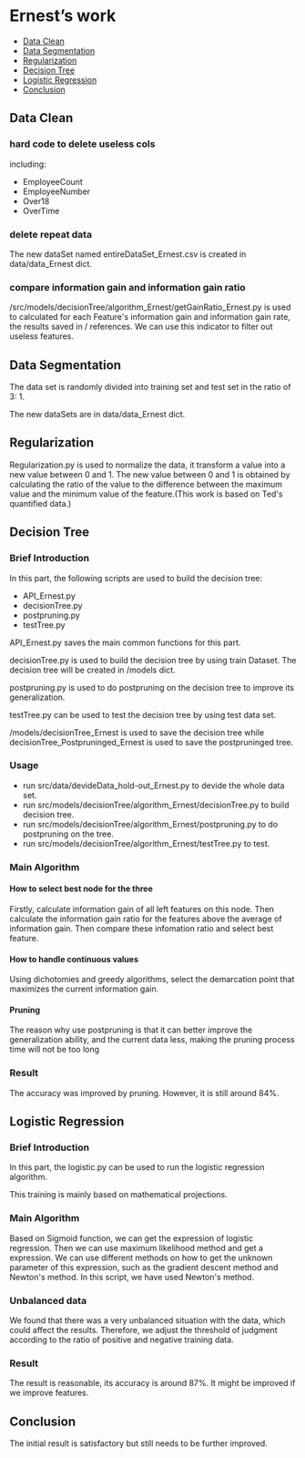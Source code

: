 # Ernest’s work

- [Data Clean](#data-clean)
- [Data Segmentation](#data-segmentation)
- [Regularization](#regularization)
- [Decision Tree](#decision-tree)
- [Logistic Regression](#logistic-regression)
- [Conclusion](#conclusion)

## Data Clean 

### hard code to delete useless cols

including: 
- EmployeeCount
- EmployeeNumber
- Over18
- OverTime

### delete repeat data

The new dataSet named entireDataSet\_Ernest.csv is created in data/data\_Ernest dict. 

### compare information gain and information gain ratio

/src/models/decisionTree/algorithm\_Ernest/getGainRatio_Ernest.py is used to calculated for each Feature's information gain and information gain rate, the results saved in / references. We can use this indicator to filter out useless features.

## Data Segmentation

The data set is randomly divided into training set and test set in the ratio of 3: 1.

The new dataSets are in data/data\_Ernest dict.

## Regularization

Regularization.py is used to normalize the data, it transform a value into a new value between 0 and 1. The new value between 0 and 1 is obtained by calculating the ratio of the value to the difference between the maximum value and the minimum value of the feature.(This work is based on Ted's quantified data.)

## Decision Tree 

### Brief Introduction

In this part, the following scripts are used to build the decision tree:

- API\_Ernest.py
- decisionTree.py
- postpruning.py
- testTree.py

API\_Ernest.py saves the main common functions for this part.

decisionTree.py is used to build the decision tree by using train Dataset. The decision tree will be created in /models dict.

postpruning.py is used to do postpruning on the decision tree to improve its generalization.

testTree.py can be used to test the decision tree by using test data set.

/models/decisionTree\_Ernest is used to save the decision tree while decisionTree\_Postpruninged\_Ernest is used to save the postpruninged tree.

### Usage

- run src/data/devideData\_hold-out\_Ernest.py to devide the whole data set.
- run src/models/decisionTree/algorithm\_Ernest/decisionTree.py to build decision tree.
- run src/models/decisionTree/algorithm\_Ernest/postpruning.py to do postpruning on the tree.
- run src/models/decisionTree/algorithm\_Ernest/testTree.py to test.

### Main Algorithm

#### How to select best node for the three

Firstly, calculate information gain of all left features on this node. Then calculate the information gain ratio for the features above the average of information gain. Then compare these infomation ratio and select best feature.

#### How to handle continuous values

Using dichotomies and greedy algorithms, select the demarcation point that maximizes the current information gain.

#### Pruning

The reason why use postpruning is that it can better improve the generalization ability, and the current data less, making the pruning process time will not be too long

### Result

The accuracy was improved by pruning. However, it is still around 84%.

## Logistic Regression 


### Brief Introduction

In this part, the logistic.py can be used to run the logistic regression algorithm. 

This training is mainly based on mathematical projections.


### Main Algorithm

Based on Sigmoid function, we can get the expression of logistic regression. Then we can use maximum likelihood method and get a expression. We can use different methods on how to get the unknown parameter of this expression, such as the gradient descent method and Newton's method. In this script, we have used Newton's method.

### Unbalanced data

We found that there was a very unbalanced situation with the data, which could affect the results. Therefore, we adjust the threshold of judgment according to the ratio of positive and negative training data.

### Result

The result is reasonable, its accuracy is around 87%. It might be improved if we improve features.

## Conclusion 

The initial result is satisfactory but still needs to be further improved.


